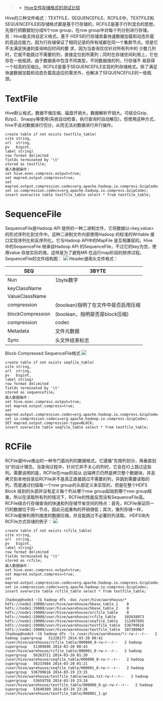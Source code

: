 

> - [Hive文件存储格式的测试比较](http://yugouai.iteye.com/blog/1851606)

Hive的三种文件格式：TEXTFILE、SEQUENCEFILE、RCFILE中，TEXTFILE和SEQUENCEFILE的存储格式都是基于行存储的，RCFILE是基于行列混合的思想，先按行把数据划分成N个row group，在row group中对每个列分别进行存储。另：Hive能支持自定义格式。基于 HDFS的行存储具备快速数据加载和动态负载的高适应能力，因为行存储保证了相同记录的所有域都在同一个集群节点。但是它不太满足快速的查询响应时间的要 求，因为当查询仅仅针对所有列中的 少数几列时，它就不能跳过不需要的列，直接定位到所需列；同时在存储空间利用上，它也存在一些瓶颈，由于数据表中包含不同类型，不同数据值的列，行存储不 易获得一个较高的压缩比。RCFILE是基于SEQUENCEFILE实现的列存储格式。除了满足快速数据加载和动态负载高适应的需求外，也解决了SEQUENCEFILE的一些瓶颈。
# TextFile
Hive默认格式，数据不做压缩，磁盘开销大，数据解析开销大。可结合Gzip、Bzip2、Snappy等使用(系统自动检查，执行查询时自动解压)，但使用这种方式，hive不会对数据进行切分，从而无法对数据进行并行操作。

```
create table if not exists textfile_table(
site string,
url  string,
pv   bigint,
label string)
row format delimited
fields terminated by '\t'
stored as textfile;
插入数据操作：
set hive.exec.compress.output=true;  
set mapred.output.compress=true;  
set mapred.output.compression.codec=org.apache.hadoop.io.compress.GzipCodec;  
set io.compression.codecs=org.apache.hadoop.io.compress.GzipCodec;  
insert overwrite table textfile_table select * from textfile_table;  
```

# SequenceFile
SequenceFile是Hadoop API 提供的一种二进制文件，它将数据以<key,value>的形式序列化到文件中。这种二进制文件内部使用Hadoop 的标准的Writable 接口实现序列化和反序列化。它与Hadoop API中的MapFile 是互相兼容的。Hive 中的SequenceFile 继承自Hadoop API 的SequenceFile，不过它的key为空，使用value 存放实际的值，这样是为了避免MR 在运行map阶段的排序过程。
SequenceFile的文件结构图：
![](http://dl.iteye.com/upload/attachment/0083/5096/d0399873-2c9e-3923-ab50-93644d9b8138.jpg)
Header通用头文件格式：

| SEQ              | 3BYTE                                 |
| ---------------- | ------------------------------------- |
| Nun              | 1byte数字                             |
| keyClassName     |                                       |
| ValueClassName   |                                       |
| compression      | (boolean)指明了在文件中是否启用压缩 |
| blockCompression | (boolean，指明是否是block压缩)      |
| compression      | codec                                 |
| Metadata         | 文件元数据                            |
| Sync             | 头文件结束标志                        |

Block-Compressed SequenceFile格式
![](http://dl.iteye.com/upload/attachment/0083/5099/cd8a8be6-a2e4-39c8-a598-357278f1e336.jpg)

```
create table if not exists seqfile_table(
site string,
url  string,
pv   bigint,
label string)
row format delimited
fields terminated by '\t'
stored as sequencefile;
插入数据操作：
set hive.exec.compress.output=true;  
set mapred.output.compress=true;  
set mapred.output.compression.codec=org.apache.hadoop.io.compress.GzipCodec;  
set io.compression.codecs=org.apache.hadoop.io.compress.GzipCodec;  
SET mapred.output.compression.type=BLOCK;
insert overwrite table seqfile_table select * from textfile_table;  
```


# RCFile
RCFile是Hive推出的一种专门面向列的数据格式。它遵循“先按列划分，再垂直划分”的设计理念。当查询过程中，针对它并不关心的列时，它会在IO上跳过这些列。需要说明的是，RCFile在map阶段从 远端拷贝仍然是拷贝整个数据块，并且拷贝到本地目录后RCFile并不是真正直接跳过不需要的列，并跳到需要读取的列，而是通过扫描每一个row group的头部定义来实现的，但是在整个HDFS Block 级别的头部并没有定义每个列从哪个row group起始到哪个row group结束。所以在读取所有列的情况下，RCFile的性能反而没有SequenceFile高。
RCFile结合行存储查询的快速和列存储节省空间的特点：首先，RCFile保证同一行的数据位于同一节点，因此元组重构的开销很低；其次，像列存储一样，RCFile能够利用列维度的数据压缩，并且能跳过不必要的列读取。
HDFS块内RCFile方式存储的例子：
![](http://dl.iteye.com/upload/attachment/0083/5132/012d26f3-eeab-37d2-a59b-a8073d7476a7.jpg)

```
create table if not exists rcfile_table(
site string,
url  string,
pv   bigint,
label string)
row format delimited
fields terminated by '\t'
stored as rcfile;
插入数据操作：
set hive.exec.compress.output=true;  
set mapred.output.compress=true;  
set mapred.output.compression.codec=org.apache.hadoop.io.compress.GzipCodec;  
set io.compression.codecs=org.apache.hadoop.io.compress.GzipCodec;  
insert overwrite table rcfile_table select * from textfile_table;
```

```
[hadoop@node3 ~]$ hadoop dfs -dus /user/hive/warehouse/*
hdfs://node1:19000/user/hive/warehouse/hbase_table_1    0
hdfs://node1:19000/user/hive/warehouse/hbase_table_2    0
hdfs://node1:19000/user/hive/warehouse/orcfile_table    0
hdfs://node1:19000/user/hive/warehouse/rcfile_table    102638073
hdfs://node1:19000/user/hive/warehouse/seqfile_table   112497695
hdfs://node1:19000/user/hive/warehouse/testfile_table  536799616
hdfs://node1:19000/user/hive/warehouse/textfile_table  107308067
[hadoop@node3 ~]$ hadoop dfs -ls /user/hive/warehouse/*/-rw-r--r--   2 hadoop supergroup   51328177 2014-03-20 00:42 /user/hive/warehouse/rcfile_table/000000_0-rw-r--r--   2 hadoop supergroup   51309896 2014-03-20 00:43 /user/hive/warehouse/rcfile_table/000001_0-rw-r--r--   2 hadoop supergroup   56263711 2014-03-20 01:20 /user/hive/warehouse/seqfile_table/000000_0-rw-r--r--   2 hadoop supergroup   56233984 2014-03-20 01:21 /user/hive/warehouse/seqfile_table/000001_0-rw-r--r--   2 hadoop supergroup  536799616 2014-03-19 23:15 /user/hive/warehouse/testfile_table/weibo.txt-rw-r--r--   2 hadoop supergroup   53659758 2014-03-19 23:24 /user/hive/warehouse/textfile_table/000000_0.gz-rw-r--r--   2 hadoop supergroup   53648309 2014-03-19 23:26 /user/hive/warehouse/textfile_table/000001_1.gz
```

















